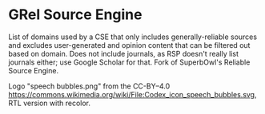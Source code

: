 # GRel Source Engine
List of domains used by a CSE that only includes generally-reliable sources and excludes user-generated and opinion content that can be filtered out based on domain. Does not include journals, as RSP doesn't really list journals either; use Google Scholar for that. Fork of SuperbOwl's Reliable Source Engine.

Logo "speech bubbles.png" from the CC-BY–4.0 https://commons.wikimedia.org/wiki/File:Codex_icon_speech_bubbles.svg, RTL version with recolor.
